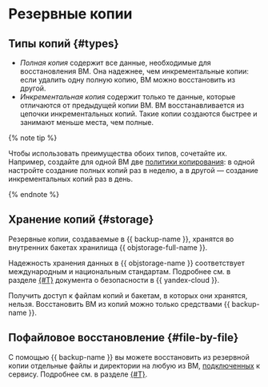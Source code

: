 # Резервные копии

## Типы копий {#types}

* _Полная копия_ содержит все данные, необходимые для восстановления ВМ. Она надежнее, чем инкрементальные копии: если удалить одну полную копию, ВМ можно восстановить из другой.
* _Инкрементальная копия_ содержит только те данные, которые отличаются от предыдущей копии ВМ. ВМ восстанавливается из цепочки инкрементальных копий. Такие копии создаются быстрее и занимают меньше места, чем полные.

{% note tip %}

Чтобы использовать преимущества обоих типов, сочетайте их. Например, создайте для одной ВМ две [политики копирования](policy.md): в одной настройте создание полных копий раз в неделю, а в другой — создание инкрементальных копий раз в день.

{% endnote %}

## Хранение копий {#storage}

Резервные копии, создаваемые в {{ backup-name }}, хранятся во внутренних бакетах хранилища {{ objstorage-full-name }}. 

Надежность хранения данных в {{ objstorage-name }} соответствует международным и национальным стандартам. Подробнее см. в разделе [{#T}](../../security/conform.md) документа о безопасности в {{ yandex-cloud }}.

Получить доступ к файлам копий и бакетам, в которых они хранятся, нельзя. Восстановить ВМ из копий можно только средствами {{ backup-name }}.

## Пофайловое восстановление {#file-by-file}

C помощью {{ backup-name }} вы можете восстановить из резервной копии отдельные файлы и директории на любую из ВМ, [подключенных](vm-connection.md) к сервису. Подробнее см. в разделе [{#T}](../operations/backup-vm/recover-file-by-file.md).
